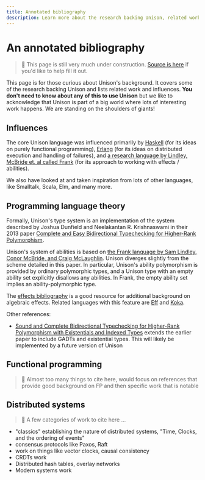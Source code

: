 ```yaml
---
title: Annotated bibliography
description: Learn more about the research backing Unison, related work, and influences
---
```


# An annotated bibliography

> 🚧  This page is still very much under construction. [Source is here](https://github.com/unisonweb/unisonweb-org/new/master/src/data/docs) if you'd like to help fill it out.

This page is for those curious about Unison's background. It covers some of the research backing Unison and lists related work and influences. __You don't need to know about any of this to use Unison__ but we like to acknowledge that Unison is part of a big world where lots of interesting work happens. We are standing on the shoulders of giants!

## Influences

The core Unison language was influenced primarily by [Haskell](https://haskell.org) (for its ideas on purely functional programming), [Erlang](https://www.erlang.org/) (for its ideas on distributed execution and handling of failures), and [a research language by Lindley, McBride et. al called Frank](https://arxiv.org/abs/1611.09259) (for its approach to working with effects / abilities).

We also have looked at and taken inspiration from lots of other languages, like Smalltalk, Scala, Elm, and many more.

## Programming language theory

Formally, Unison's type system is an implementation of the system described by Joshua Dunfield and Neelakantan R. Krishnaswami in their 2013 paper [Complete and Easy Bidirectional Typechecking for Higher-Rank Polymorphism](https://arxiv.org/abs/1306.6032).

Unison's system of abilities is based on [the Frank language by Sam Lindley, Conor McBride, and Craig McLaughlin](https://arxiv.org/pdf/1611.09259.pdf). Unison diverges slightly from the scheme detailed in this paper. In particular, Unison's ability polymorphism is provided by ordinary polymorphic types, and a Unison type with an empty ability set explicitly disallows any abilities. In Frank, the empty ability set implies an ability-polymorphic type.

The [effects bibliography](https://github.com/yallop/effects-bibliography) is a good resource for additional background on algebraic effects. Related languages with this feature are [Eff](https://www.eff-lang.org/learn/) and [Koka](https://www.microsoft.com/en-us/research/publication/algebraic-effects-for-functional-programming/).

Other references:

* [Sound and Complete Bidirectional Typechecking for Higher-Rank Polymorphism with Existentials and Indexed Types](https://arxiv.org/abs/1601.05106) extends the earlier paper to include GADTs and existential types. This will likely be implemented by a future version of Unison

## Functional programming

> 🚧 Almost too many things to cite here, would focus on references that provide good background on FP and then specific work that is notable 

## Distributed systems

> 🚧 A few categories of work to cite here ...

* "classics" establishing the nature of distributed systems, "Time, Clocks, and the ordering of events"
* consensus protocols like Paxos, Raft
* work on things like vector clocks, causal consistency
* CRDTs work
* Distributed hash tables, overlay networks
* Modern systems work
